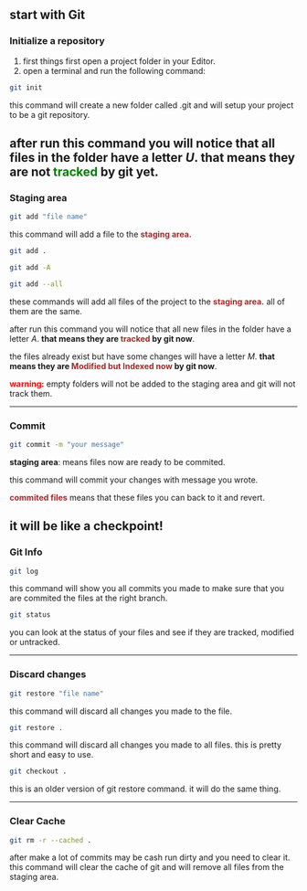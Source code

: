 ## start with Git

### Initialize a repository

1. first things first open a project folder in your Editor.
2. open a terminal and run the following command: 
```bash
git init 
```
this command will create a new folder called .git and will setup your project to be a git repository.

after run this command you will notice that all files in the folder have a letter *U*. **that means they are not <span style="color:green">tracked</span> by git yet**. 
---

### Staging area

```bash
git add "file name"
```
this command will add a file to the <span style="color:brown;">**staging area.**</span>
```bash
git add .
```
```bash
git add -A
```
```bash
git add --all
```
these commands will add all files of the project to the <span style="color:brown;">**staging area.**</span>
all of them are the same.


after run this command you will notice that all new files in the folder have a letter *A*. **that means they are <span style="color:brown">tracked</span> by git now**. 

the files already exist but have some changes will have a letter *M*. **that means they are <span style="color:brown">Modified but Indexed now</span> by git now**. 

<span style="color:red;">**warning:**</span> empty folders will not be added to the staging area and git will not track them.

---
### Commit


```bash
git commit -m "your message"
```

**staging area**: means files now are ready to be commited.

this command will commit your changes with message you wrote.

<span style="color:brown;">**commited files**</span> means that these files you can back to it and revert.

it will be like a **checkpoint!**
---
### Git Info 

```bash
git log
```

this command will show you all commits you made to make sure that you are commited the files at the right branch.

```bash
git status
```
you can look at the status of your files and see if they are tracked, modified or untracked.

--- 
### Discard changes

```bash
git restore "file name"
```
this command will discard all changes you made to the file.

```bash
git restore .
```
this command will discard all changes you made to all files. this is pretty short and easy to use.

```bash
git checkout .
```
this is an older version of git restore command. it will do the same thing.

---
### Clear Cache

```bash
git rm -r --cached .
```

after make a lot of commits may be cash run dirty and you need to clear it.
this command will clear the cache of git and will remove all files from the staging area.

